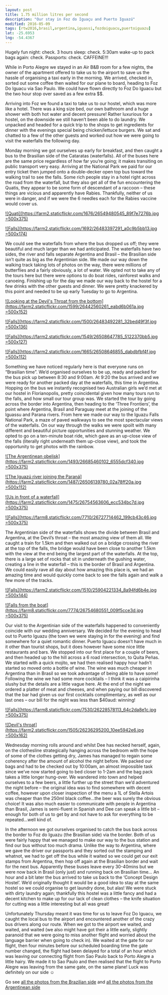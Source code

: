 ```yaml
---
layout: post
title: 1.75 million litres per second
description: "Our stay in Foz do Iguaçu and Puerto Iguazú"
modified: 2016-05-09
tags: [rtw2016,brasil,argentina,iguassi,fozdoiguacu,puertoiguazu]
lat: -25.6953
lng: -54.4367
---
```


Hugely fun night: check. 3 hours sleep: check. 5:30am wake-up to pack bags again: check. Passports: check. CAFFEINE!!!

While in Porto Alegre we stayed in an Air B&B room for a few nights, the owner of the apartment offered to take us to the airport to save us the hassle of organising a taxi early in the morning. We arrived, checked in, sorted out some coffee then waited for our plane to board, heading to Foz Do Iguacu via Sao Paulo. We could have flown directly to Foz Do Iguacu but the two hour stop over saved as a few extra $$.

Arriving into Foz we found a taxi to take us to our hostel, which was more like a hotel. There was a king size bed, our own bathroom and a huge shower with both hot water and decent pressure! Rather luxurious for a hostel, on the downside we still haven’t been able to do laundry. We unpacked and headed for a quick trip to the shops to get ingredients for dinner with the evenings special being chicken/lettuce burgers. We sat and chatted to a few of the other guests and worked out how we were going to visit the waterfalls the following day.

Monday morning we got ourselves up early for breakfast, and then caught a bus to the Brasilian side of the Cataratas (waterfalls). All of the buses here are the same price regardless of how far you’re going; it makes transiting on public transport very easy. Arriving at the National Park we paid for our entry ticket then jumped onto a double-decker open top bus toward the walking trail to see the falls. Some rich people stay in a hotel right across the road from the waterfall, but they also get all of the fun encountering the Quatis, they appear to be some form of descendant of a raccoon – these things are vicious and apparently have Rabies. Thankfully, neither of us were in danger, and if we were the 6 needles each for the Rabies vaccine would cover us. 


[![Quati](https://farm2.staticflickr.com/1676/26549480545_89f7e7276b.jpg =500x375)](https://www.flickr.com/photos/140698305@N05/26549480545/in/album-72157666757626310/)

[![Falls](https://farm2.staticflickr.com/1692/26483397291_a0c9b5bb13.jpg =500x174)](https://www.flickr.com/photos/140698305@N05/26483397291/in/album-72157666757626310/)


We could see the waterfalls from where the bus dropped us off; they were beautiful and much larger than we had anticipated. The waterfalls have two sides, the river and falls separate Argentina and Brasil – the Brasilian side isn’t quite as big as the Argentinian side. We made our way down the walking track taking lots of photos on the way, there were millions of butterflies and a fairly obviously, a lot of water. We opted not to take any of the tours here but there were options to do boat rides, rainforest walks and canoeing. Finishing up for the day we made our way back to the hostel for a few drinks with the other guests and dinner. We were pretty knackered by this point and needed to be up early Tuesday to go to Argentina. 


[![Looking at the Devil's Throat from the bottom](https://farm2.staticflickr.com/1599/26442560261_eabd6b061a.jpg =500x152)](https://www.flickr.com/photos/140698305@N05/26442560261/in/album-72157666757626310/)

[![Falls](https://farm2.staticflickr.com/1500/26483492281_32bed49f3f.jpg =500x136)](https://www.flickr.com/photos/140698305@N05/26483492281/in/album-72157666757626310/)

[![Falls](https://farm2.staticflickr.com/1549/26508647785_5122370bb5.jpg =500x127)](https://www.flickr.com/photos/140698305@N05/26508647785/in/album-72157666757626310/)

[![Falls](https://farm2.staticflickr.com/1665/26508646855_dabdbfbf4f.jpg =500x112)](https://www.flickr.com/photos/140698305@N05/26508646855/in/album-72157666757626310/)

Something we have noticed regularly here is that everyone runs on “Brasilian time”. We’d organised ourselves to be up, ready and packed for the bus pick up between 8:30 and 9:00am. At 9:20 the bus arrived and we were ready for another packed day at the waterfalls, this time in Argentina. Hopping on the bus we instantly recognised two Australian girls we’d met at our hostel in Florianopolis, pretty coincidental given how many tours run to the falls, and how small our tour group was. We started the tour by going across the border into Argentina, then heading to the ‘Three Frontiers’, the point where Argentina, Brasil and Paraguay meet at the joining of the Iguassu and Parana rivers. From here we made our way to the Iguazu Falls National Park, a maze of paved walkways to see the most spectacular views of the waterfalls. On our way through the walks we were spoilt with many different and beautiful picture opportunities and stunning weather. We opted to go on a ten-minute boat ride, which gave as an up-close view of the falls (literally right underneath them up-close view), and took the opportunity to get photos with the rainbow.

[![The Argentinean obelisk](https://farm2.staticflickr.com/1493/26685460102_6555dcf340.jpg =500x375)](https://www.flickr.com/photos/140698305@N05/26685460102/in/album-72157667154898222/)

[![The Iguazú river joining the Paraná](https://farm2.staticflickr.com/1487/26506139780_02a78ff20a.jpg =500x112)](https://www.flickr.com/photos/140698305@N05/26506139780/in/album-72157667154898222/)

[![Us in front of a waterfall](https://farm2.staticflickr.com/1475/26754563606_ecc534bc7d.jpg =500x375)](https://www.flickr.com/photos/140698305@N05/26754563606/in/album-72157667154898222/)

[![Falls](https://farm8.staticflickr.com/7710/26727714462_199cb43c46.jpg =500x375)](https://www.flickr.com/photos/140698305@N05/26727714462/in/album-72157667154898222/)


The Argentinian side of the waterfalls shows the divide between Brasil and Argentina, at the Devil’s throat – the most amazing view of them all. We caught a train for 1.5km and then walked out on a bridge crossing the river at the top of the falls, the bridge would have been close to another 1.5km with the view at the end being the largest part of the waterfalls. At the top, there is a large set of rocks that sit in underneath the gushing water, creating a line in the waterfall – this is the border of Brasil and Argentina. We could easily rave all day about how amazing this place is, we had an amazing time and would quickly come back to see the falls again and walk a few more of the tracks.

[![Falls](https://farm2.staticflickr.com/1510/25904221334_8a94fd6b4e.jpg =500x144)](https://www.flickr.com/photos/140698305@N05/25904221334/in/album-72157667154898222/)

[![Falls from the boat](https://farm8.staticflickr.com/7774/26754680551_009f5cce3d.jpg =500x375)](https://www.flickr.com/photos/140698305@N05/26754680551/in/album-72157667154898222/)

Our visit to the Argentinian side of the waterfalls happened to conveniently coincide with our wedding anniversary. We decided for the evening to head out to Puerto Iguazu (the town we were staying in for the evening) and find somewhere for a quiet romantic dinner. Puerto Iguacu doesn’t have much in it other than tourist shops, but it does however have some nice little restaurants and bars. We stopped into our first place for a couple of beers, and then headed up to the hill across a 6 road intersection, to Quita Peñas. We started with a quick mojito, we had then realised happy hour hadn’t started so moved onto a bottle of wine. The wine was much cheaper in Argentina than in Brasil so we took advantage of being able to have some! Following the wine we had some more cocktails – I think it was a caipirinha slushy but the details are a little vague here. At the end of the night we ordered a platter of meat and cheeses, and when paying our bill discovered that the bar had given us our first cocktails complimentary, as well as our last ones – our bill for the night was less than $40aud: winning!

[![Falls](https://farm8.staticflickr.com/7530/26228578113_64c2da8e1c.jpg =500x375)](https://www.flickr.com/photos/140698305@N05/26228578113/in/album-72157667154898222/)

[![Devil's throat](https://farm2.staticflickr.com/1505/26236295200_10ee5942e6.jpg =500x162)](https://www.flickr.com/photos/140698305@N05/26236295200/in/album-72157667154898222/)


Wednesday morning rolls around and whilst Dee has necked herself, again, on the clothesline strategically hanging across the bedroom with the hope of some of the clothes getting dry, James has managed to regain some coherency after the amount of alcohol the night before. We packed our bags and had to be checked out by 10:00am, an almost impossible task since we’ve now started going to bed closer to 1-2am and the bag pack takes a little longer hung-over. We wandered into town and helped ourselves to a few beers, a little further up the street than we’d adventured the night before – the original idea was to find somewhere with decent coffee, however upon closer inspection of the menu a 1L of Stella Artois was cheaper than the 250ml black coffee…the beer was surely the obvious choice! It was also much easier to communicate with people in Argentina than Brasil, James is semi-fluent in Spanish and Dee can speak a little bit – enough for both of us to get by and not have to ask for everything to be repeated…well kind of.

In the afternoon we got ourselves organised to catch the bus back across the border to Foz do Iguazu (the Brasilian side) via the border. Both of us were fairly happy that we managed to make our way to the bus station and find our bus without too much drama. Unlike the way to Argentina, where we gave the driver our passports and they sorted out the stamping and whatnot, we had to get off the bus while it waited so we could get our exit stamps from Argentina, then hop off again at the Brasilian border and wait for the next bus. Apparently these buses leave every 30-40mins but we were now back in Brasil (only just) and running back on Brasilian time… An hour and a bit later the bus arrived to take us back to the ‘Concept Design Hostel’. We’d originally thought it would be a good idea to stay at the same hostel so we could organise to get laundry done, but alas! We were stuck with dirty laundry again; thankfully this hostel was a little fancy and had a decent kitchen to make up for our lack of clean clothes – the knife situation for cutting was a little interesting but all was great!

Unfortunately Thursday meant it was time for us to leave Foz Do Iguacu, we caught the local bus to the airport and encountered another of the crazy bus drivers along our route. When we got to the airport we waited, and waited, and waited (we also might have got their a little early, slightly paranoid that we were going to miss another flight and worried about the language barrier when going to check in). We waited at the gate for our flight, then four minutes before our scheduled boarding time the gate number changed, the flight had been delayed for a total of an hour which was leaving our connecting flight from Sao Paulo back to Porto Alegre a little hairy. We made it to Sao Paulo and then realised that the flight to Porto Alegre was leaving from the same gate, on the same plane! Luck was definitely on our side ☺



Go see [all the photos from the Brazilian side](https://www.flickr.com/photos/140698305@N05/sets/72157666757626310) and  [all the photos from the Argentinean side](https://www.flickr.com/photos/140698305@N05/sets/72157667154898222)